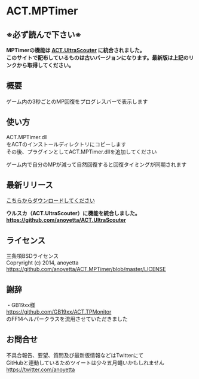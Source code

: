 ACT.MPTimer
===========
※必ず読んで下さい※
-------------
**MPTimerの機能は [ACT.UltraScouter](https://github.com/anoyetta/ACT.UltraScouter) に統合されました。**  
**このサイトで配布しているものは古いバージョンになります。最新版は上記のリンクから取得してください。**

概要
-------------
ゲーム内の3秒ごとのMP回復をプログレスバーで表示します
  
  
使い方
--------------
ACT.MPTimer.dll  
をACTのインストールディレクトリにコピーします  
その後、プラグインとしてACT.MPTimer.dllを追加してください  
  
ゲーム内で自分のMPが減って自然回復すると回復タイミングが同期されます  
  
  
最新リリース
--------------
[こちらからダウンロードしてください](https://github.com/anoyetta/ACT.MPTimer/releases/latest)  
  
**ウルスカ（ACT.UltraScouter）に機能を統合しました。**  
**https://github.com/anoyetta/ACT.UltraScouter**

  
ライセンス
--------------
三条項BSDライセンス  
Copryright (c) 2014, anoyetta  
https://github.com/anoyetta/ACT.MPTimer/blob/master/LICENSE  
  
  
謝辞
--------------
・GB19xx様  
https://github.com/GB19xx/ACT.TPMonitor  
のFF14ヘルパークラスを流用させていただきました  
  
  
お問合せ
--------------
不具合報告、要望、質問及び最新版情報などはTwitterにて  
GitHubと連動しているためツイートは少々五月蠅いかもしれません  
https://twitter.com/anoyetta  
